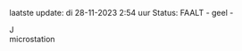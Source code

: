 laatste update: 
di 28-11-2023  2:54   uur 
Status: FAALT - geel - 
<div class="service R">J</div><div class="service Y">microstation</div>